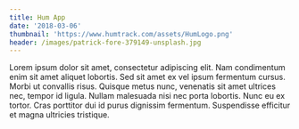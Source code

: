 ```yaml
---
title: Hum App
date: '2018-03-06'
thumbnail: 'https://www.humtrack.com/assets/HumLogo.png'
header: /images/patrick-fore-379149-unsplash.jpg
---
```


Lorem ipsum dolor sit amet, consectetur adipiscing elit. Nam condimentum enim sit amet aliquet lobortis. Sed sit amet ex vel ipsum fermentum cursus. Morbi ut convallis risus. Quisque metus nunc, venenatis sit amet ultrices nec, tempor id ligula. Nullam malesuada nisi nec porta lobortis. Nunc eu ex tortor. Cras porttitor dui id purus dignissim fermentum. Suspendisse efficitur et magna ultricies tristique. 
